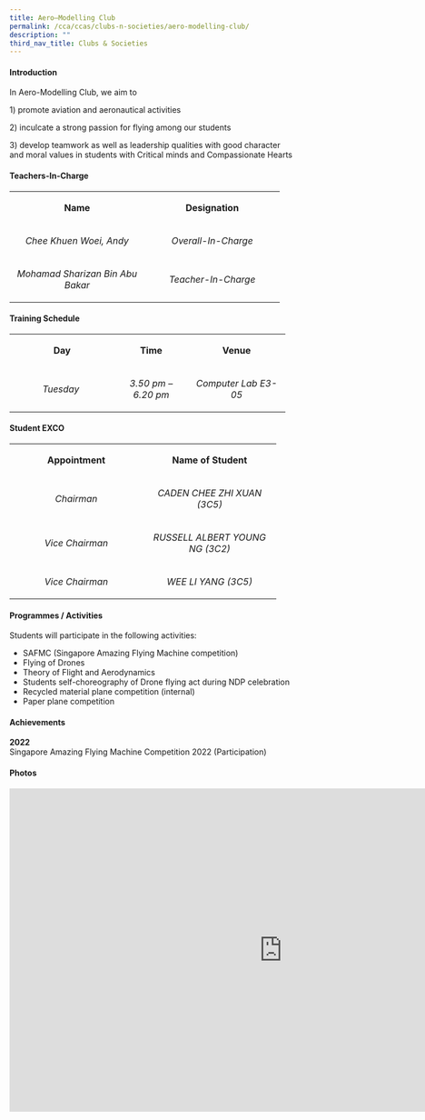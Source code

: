 ```yaml
---
title: Aero–Modelling Club
permalink: /cca/ccas/clubs-n-societies/aero-modelling-club/
description: ""
third_nav_title: Clubs & Societies
---
```

<h4><strong>Introduction</strong></h4>
<p>In Aero-Modelling Club, we aim to</p>
<p>1) promote aviation and aeronautical activities</p>
<p>2) inculcate a strong passion for flying among our students</p>
<p>3) develop teamwork as well as leadership qualities with good character and moral values in students with Critical minds and Compassionate Hearts</p>
<h4><strong>Teachers-In-Charge</strong></h4>
<table width="444">
<tbody>
<tr>
<td style="text-align: center;" width="222">
<p><strong>Name</strong></p>
</td>
<td style="text-align: center;" width="222">
<p><strong>Designation</strong></p>
</td>
</tr>
<tr>
<td style="text-align: center;" width="222">
<p><em>Chee Khuen Woei, Andy</em></p>
</td>
<td style="text-align: center;" width="222">
<p><em>Overall-In-Charge</em></p>
</td>
</tr>
<tr>
<td style="text-align: center;" width="222">
<p><em>Mohamad Sharizan Bin Abu Bakar</em></p>
</td>
<td style="text-align: center;" width="222">
<p><em>Teacher-In-Charge</em></p>
</td>
</tr>
</tbody>
</table>
<h4><strong>Training Schedule</strong></h4>
<table width="439">
<tbody>
<tr>
<td style="text-align: center;" width="169">
<p><strong>Day</strong></p>
</td>
<td style="text-align: center;" width="113">
<p><strong>Time</strong></p>
</td>
<td style="text-align: center;" width="156">
<p><strong>Venue</strong></p>
</td>
</tr>
<tr>
<td style="text-align: center;" width="169">
<p><em>Tuesday&nbsp;</em></p>
</td>
<td style="text-align: center;" width="113">
<p><em>3.50 pm &ndash; 6.20 pm</em></p>
</td>
<td style="text-align: center;" width="156">
<p><em>Computer Lab E3-05</em></p>
</td>
</tr>
</tbody>
</table>
<h4><strong>Student EXCO</strong></h4>
<table width="439">
<tbody>
<tr>
<td style="text-align: center;" width="219">
<p><strong>Appointment</strong></p>
</td>
<td style="text-align: center;" width="219">
<p><strong>Name of Student</strong></p>
</td>
</tr>
<tr>
<td style="text-align: center;" width="219">
<p><em>Chairman</em></p>
</td>
<td style="text-align: center;" width="219">
<p><em>CADEN CHEE ZHI XUAN (3C5)</em></p>
</td>
</tr>
<tr>
<td style="text-align: center;" width="219">
<p><em>Vice Chairman</em></p>
</td>
<td style="text-align: center;" width="219">
<p><em>RUSSELL ALBERT YOUNG NG (3C2)</em></p>
</td>
</tr>
<tr>
<td style="text-align: center;" width="219">
<p><em>Vice Chairman</em></p>
</td>
<td style="text-align: center;" width="219">
<p><em>WEE LI YANG (3C5)</em></p>
</td>
</tr>
</tbody>
</table>
<h4><strong>Programmes / Activities</strong></h4>
<p>Students will participate in the following activities:</p>
<ul>
<li>SAFMC (Singapore Amazing Flying Machine competition)</li>
<li>Flying of Drones</li>
<li>Theory of Flight and Aerodynamics</li>
<li>Students self-choreography of Drone flying act during NDP celebration</li>
<li>Recycled material plane competition (internal)</li>
<li>Paper plane competition</li>
</ul>
<h4><strong>Achievements</strong></h4>
<p><strong>2022<br /></strong>Singapore Amazing Flying Machine Competition 2022 (Participation)</p>
<h4><strong>Photos</strong></h4>
<iframe src="https://docs.google.com/presentation/d/e/2PACX-1vR5A420To1A4RZ69OGZ7nEcsVCHRR4ZxXxHL2N3Ms9VMqKopQEsi6x7RKtQnNSTEinniZr8dS09R_av/embed?start=false&loop=false&delayms=10000" frameborder="0" width="960" height="569" allowfullscreen="true"></iframe>